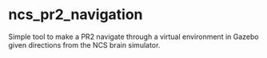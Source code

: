 ncs_pr2_navigation
==================

Simple tool to make a PR2 navigate through a virtual environment in Gazebo given directions from the NCS brain simulator.
